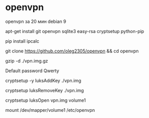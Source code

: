 # openvpn
openvpn за 20 мин
debian 9

apt-get install git openvpn sqlite3 easy-rsa cryptsetup python-pip

pip install ipcalc

git clone https://github.com/oleg2305/openvpn && cd openvpn

gzip -d ./vpn.img.gz

Default password Qwerty

cryptsetup -y luksAddKey ./vpn.img

cryptsetup luksRemoveKey ./vpn.img

cryptsetup luksOpen vpn.img volume1

mount /dev/mapper/volume1 /etc/openvpn

